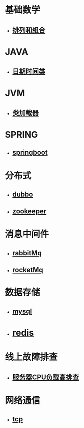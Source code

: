 

# 基础数学

- ## [排列和组合](https://github.com/MrGodHe/doc/blob/master/%E6%95%B0%E5%AD%A6%E5%9F%BA%E7%A1%80/%E6%8E%92%E5%88%97%E5%92%8C%E7%BB%84%E5%90%88.md)

# JAVA

- ## [日期时间类](https://github.com/MrGodHe/doc/blob/master/JAVA/%E6%97%A5%E6%9C%9F%E6%97%B6%E9%97%B4%E7%B1%BB.md)

# JVM

- ## [类加载器](https://github.com/MrGodHe/doc/blob/master/JVM/%E7%B1%BB%E5%8A%A0%E8%BD%BD%E5%99%A8.md)

# SPRING

- ## [springboot](https://github.com/MrGodHe/doc/blob/master/SPRING/springboot.md)

# 分布式

- ## [dubbo](https://github.com/MrGodHe/doc/blob/master/%E5%88%86%E5%B8%83%E5%BC%8F/dubbo.md)

- ## [zookeeper](https://github.com/MrGodHe/doc/blob/master/%E5%88%86%E5%B8%83%E5%BC%8F/zookeeper.md)

# 消息中间件

- ## [rabbitMq](https://github.com/MrGodHe/doc/blob/master/%E6%B6%88%E6%81%AF%E4%B8%AD%E9%97%B4%E4%BB%B6/rabbitMq.md)

- ## [rocketMq](https://github.com/MrGodHe/doc/blob/master/%E6%B6%88%E6%81%AF%E4%B8%AD%E9%97%B4%E4%BB%B6/rocketMq.md)

# 数据存储

- ## [mysql](https://github.com/MrGodHe/doc/blob/master/%E6%95%B0%E6%8D%AE%E5%AD%98%E5%82%A8/mysql.md)

- # [redis]()

# 线上故障排查

- ## [服务器CPU负载高排查](https://github.com/MrGodHe/doc/blob/master/%E7%BA%BF%E4%B8%8A%E6%95%85%E9%9A%9C%E6%8E%92%E6%9F%A5/%E6%9C%8D%E5%8A%A1%E5%99%A8CPU%E8%B4%9F%E8%BD%BD%E9%AB%98%E6%8E%92%E6%9F%A5.md)

# 网络通信

- ## [tcp](https://github.com/MrGodHe/doc/blob/master/%E7%BD%91%E7%BB%9C%E9%80%9A%E4%BF%A1/tcp.md)

